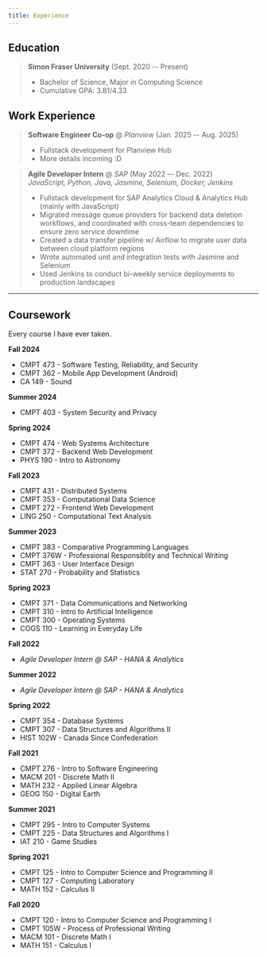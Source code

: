 ```yaml
---
title: Experience
---
```

## Education
> **Simon Fraser University** (Sept. 2020 -- Present)
> - Bachelor of Science, Major in Computing Science
> - Cumulative GPA: 3.81/4.33

## Work Experience
> **Software Engineer Co-op** @ *Planview* (Jan. 2025 -- Aug. 2025)
> - Fullstack development for Planview Hub
> - More details incoming :D

> **Agile Developer Intern** @ *SAP* (May 2022 –- Dec. 2022)\
> *JavaScript, Python, Java, Jasmine, Selenium, Docker, Jenkins*
> - Fullstack development for SAP Analytics Cloud & Analytics Hub (mainly with JavaScript)
> - Migrated message queue providers for backend data deletion workflows, and coordinated with cross-team dependencies to ensure zero service downtime
> - Created a data transfer pipeline w/ Airflow to migrate user data between cloud platform regions
> - Wrote automated unit and integration tests with Jasmine and Selenium
> - Used Jenkins to conduct bi-weekly service deployments to production landscapes

---

## Coursework

Every course I have ever taken. 

**Fall 2024**
- CMPT 473 - Software Testing, Reliability, and Security
- CMPT 362 - Mobile App Development (Android)
- CA 149 - Sound

**Summer 2024**
- CMPT 403 - System Security and Privacy

**Spring 2024**
- CMPT 474 - Web Systems Architecture
- CMPT 372 - Backend Web Development
- PHYS 190 - Intro to Astronomy

**Fall 2023**
- CMPT 431 - Distributed Systems
- CMPT 353 - Computational Data Science
- CMPT 272 - Frontend Web Development
- LING 250 - Computational Text Analysis

**Summer 2023**
- CMPT 383 - Comparative Programming Languages
- CMPT 376W - Professional Responsiblity and Technical Writing
- CMPT 363 - User Interface Design
- STAT 270 - Probability and Statistics

**Spring 2023**
- CMPT 371 - Data Communications and Networking
- CMPT 310 - Intro to Artificial Intelligence 
- CMPT 300 - Operating Systems
- COGS 110 - Learning in Everyday Life

**Fall 2022**
- *Agile Developer Intern @ SAP - HANA & Analytics*

**Summer 2022**
- *Agile Developer Intern @ SAP - HANA & Analytics*

**Spring 2022**
- CMPT 354 - Database Systems
- CMPT 307 - Data Structures and Algorithms II
- HIST 102W - Canada Since Confederation

**Fall 2021**
- CMPT 276 - Intro to Software Engineering
- MACM 201 - Discrete Math II
- MATH 232 - Applied Linear Algebra
- GEOG 150 - Digital Earth

**Summer 2021**
- CMPT 295 - Intro to Computer Systems
- CMPT 225 - Data Structures and Algorithms I
- IAT 210 - Game Studies

**Spring 2021**
- CMPT 125 - Intro to Computer Science and Programming II
- CMPT 127 - Computing Laboratory
- MATH 152 - Calculus II

**Fall 2020**
- CMPT 120 - Intro to Computer Science and Programming I
- CMPT 105W - Process of Professional Writing
- MACM 101 - Discrete Math I
- MATH 151 - Calculus I